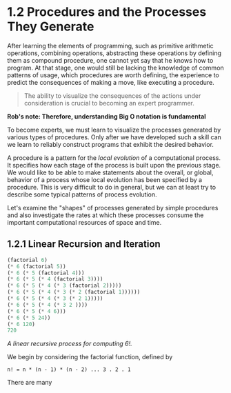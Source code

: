 # 1.2 Procedures and the Processes They Generate

After learning the elements of programming, such as primitive
arithmetic operations, combining operations, abstracting these
operations by defining them as compound procedure, one cannot
yet say that he knows how to program. At that stage, one
would still be lacking the knowledge of common patterns of
usage, which procedures are worth defining, the experience to
predict the consequences of making a move, like executing a
procedure.

> The ability to visualize the consequences of the actions
> under consideration is crucial to becoming an expert
> programmer.

**Rob's note: Therefore, understanding Big O notation is fundamental**

To become experts, we must learn to visualize the processes
generated by various types of procedures. Only after we have
developed such a skill can we learn to reliably construct
programs that exhibit the desired behavior.

A procedure is a pattern for the *local evolution* of a
computational process. It specifies how each stage of the
process is built upon the previous stage. We would like to be
able to make statements about the overall, or global,
behavior of a process whose local evolution has been
specified by a procedure. This is very difficult to do in
general, but we can at least try to describe some typical
patterns of process evolution.

Let's examine the "shapes" of processes generated by simple
procedures and also investigate the rates at which these
processes consume the important computational resources of
space and time.

## 1.2.1 Linear Recursion and Iteration

```scheme
(factorial 6)
(* 6 (factorial 5))
(* 6 (* 5 (factorial 4)))
(* 6 (* 5 (* 4 (factorial 3))))
(* 6 (* 5 (* 4 (* 3 (factorial 2)))))
(* 6 (* 5 (* 4 (* 3 (* 2 (factorial 1))))))
(* 6 (* 5 (* 4 (* 3 (* 2 1)))))
(* 6 (* 5 (* 4 (* 3 2 ))))
(* 6 (* 5 (* 4 6)))
(* 6 (* 5 24))
(* 6 120)
720
```

*A linear recursive process for computing 6!.*

We begin by considering the factorial function, defined by

```code
n! = n * (n - 1) * (n - 2) ... 3 . 2 . 1
```

There are many